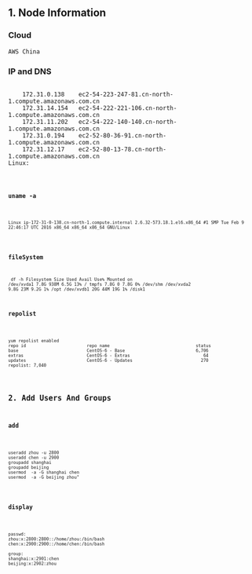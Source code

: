 ## 1. Node Information
### Cloud
<pre><code>AWS China</code></pre>
### IP and DNS
<pre><code>
	172.31.0.138    ec2-54-223-247-81.cn-north-1.compute.amazonaws.com.cn
	172.31.14.154   ec2-54-222-221-106.cn-north-1.compute.amazonaws.com.cn
	172.31.11.202   ec2-54-222-140-140.cn-north-1.compute.amazonaws.com.cn
	172.31.0.194    ec2-52-80-36-91.cn-north-1.compute.amazonaws.com.cn
	172.31.12.17    ec2-52-80-13-78.cn-north-1.compute.amazonaws.com.cn
Linux:
</pre><code>
### uname -a
<pre><code>
Linux ip-172-31-0-138.cn-north-1.compute.internal 2.6.32-573.18.1.el6.x86_64 #1 SMP Tue Feb 9 22:46:17 UTC 2016 x86_64 x86_64 x86_64 GNU/Linux
</code></pre>
### fileSystem
<code><pre>
df -h
Filesystem      Size  Used Avail Use% Mounted on
/dev/xvda1      7.8G  938M  6.5G  13% /
tmpfs           7.8G     0  7.8G   0% /dev/shm
/dev/xvda2      9.8G   23M  9.2G   1% /opt
/dev/xvdb1       20G   44M   19G   1% /disk1
</code></pre>
### repolist
<pre><code>
yum repolist enabled
repo id                        repo name                                  status
base                           CentOS-6 - Base                            6,706
extras                         CentOS-6 - Extras                             64
updates                        CentOS-6 - Updates                           270
repolist: 7,040
</code></pre>

## 2. Add Users And Groups
### add 
<pre><code>
useradd zhou -u 2800
useradd chen -u 2900
groupadd shanghai
groupadd beijing
usermod  -a -G shanghai chen
usermod  -a -G beijing zhou"
</code></pre>
### display
<pre><code>
passwd:
zhou:x:2800:2800::/home/zhou:/bin/bash
chen:x:2900:2900::/home/chen:/bin/bash

group:
shanghai:x:2901:chen
beijing:x:2902:zhou
</code></pre>